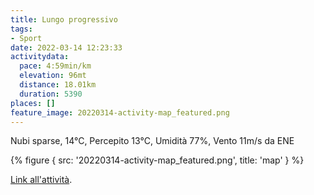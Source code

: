 ```yaml
---
title: Lungo progressivo
tags:
- Sport
date: 2022-03-14 12:23:33
activitydata:
  pace: 4:59min/km
  elevation: 96mt
  distance: 18.01km
  duration: 5390
places: []
feature_image: 20220314-activity-map_featured.png
---
```


Nubi sparse, 14°C, Percepito 13°C, Umidità 77%, Vento 11m/s da ENE

<!--more-->

{% figure { src: '20220314-activity-map_featured.png', title: 'map' } %}

[Link all'attività](https://strava.com/activities/6822392575).